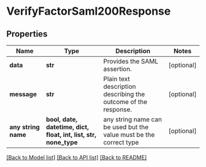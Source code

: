 # VerifyFactorSaml200Response


## Properties
Name | Type | Description | Notes
------------ | ------------- | ------------- | -------------
**data** | **str** | Provides the SAML assertion. | [optional] 
**message** | **str** | Plain text description describing the outcome of the response. | [optional] 
**any string name** | **bool, date, datetime, dict, float, int, list, str, none_type** | any string name can be used but the value must be the correct type | [optional]

[[Back to Model list]](../README.md#documentation-for-models) [[Back to API list]](../README.md#documentation-for-api-endpoints) [[Back to README]](../README.md)


